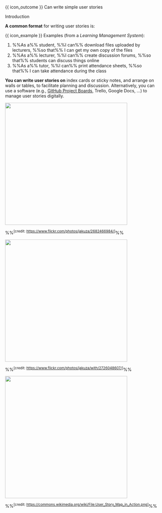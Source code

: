 <span id="prereqs"></span>

<span id="outcomes">{{ icon_outcome }} Can write simple user stories</span>

<span id="title">Introduction</span>

<div id="body">

<box type="definition">
<include src="../../../common/definitions.md#def-user-story" />
</box>

**A common format** for writing user stories is:

<box type="definition">
<include src="../../../common/definitions.md#def-user-story-format" />
</box>

<box>

{{ icon_example }} Examples (from a _Learning Management System_):
<div class="text-monospace">

1. %%As a%% student, %%I can%% download files uploaded by lecturers, %%so that%% I can get my own copy of the files
2. %%As a%% lecturer, %%I can%% create discussion forums, %%so that%% students can discuss things online
3. %%As a%% tutor, %%I can%% print attendance sheets, %%so that%% I can take attendance during the class
</div>
</box>

<p/>

**You can write user stories on** index cards or sticky notes, and arrange on walls or tables, to facilitate planning and discussion. Alternatively, you can use a software (e.g., [GitHub Project Boards](https://help.github.com/articles/about-project-boards/), Trello, Google Docs, ...) to manage user stories digitally.

<panel header="%%User stories in use%%" class="non-printable" expanded>

<panel header="With sticky notes" type="seamless" expanded>
<img src="{{baseUrl}}/specifyingRequirements/userStories/introduction/images/workingWithStories.jpg" height="400" />

%%<sup>[credit: https://www.flickr.com/photos/jakuza/2682466984/]</sup>%%

</panel>

<panel header="With paper" type="seamless" expanded>
<img src="{{baseUrl}}/specifyingRequirements/userStories/introduction/images/userStoriesOnTable.jpg" height="400" />

%%<sup>[credit: https://www.flickr.com/photos/jakuza/with/2726048607/]</sup>%%

</panel>

<panel header="With software" type="seamless" expanded>
<img src="{{baseUrl}}/specifyingRequirements/userStories/introduction/images/userStoriesWithSoftware.png" height="400" />

%%<sup>[credit: https://commons.wikimedia.org/wiki/File:User_Story_Map_in_Action.png]</sup>%%

</panel>

</panel>

</div>

<div id="extras">

<include src="exercises.md" />

</div>
